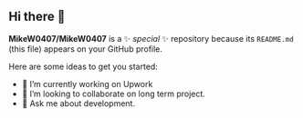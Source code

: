 ## Hi there 👋

<!-- -->
**MikeW0407/MikeW0407** is a ✨ _special_ ✨ repository because its `README.md` (this file) appears on your GitHub profile.

Here are some ideas to get you started:

- 🔭 I’m currently working on Upwork
- 👯 I’m looking to collaborate on long term project.
- 💬 Ask me about development.
<!-- -->
